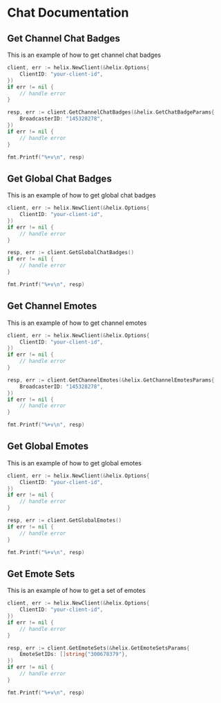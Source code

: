 # Chat Documentation

## Get Channel Chat Badges

This is an example of how to get channel chat badges

```go
client, err := helix.NewClient(&helix.Options{
    ClientID: "your-client-id",
})
if err != nil {
    // handle error
}

resp, err := client.GetChannelChatBadges(&helix.GetChatBadgeParams{
    BroadcasterID: "145328278",
})
if err != nil {
    // handle error
}

fmt.Printf("%+v\n", resp)
```

## Get Global Chat Badges

This is an example of how to get global chat badges

```go
client, err := helix.NewClient(&helix.Options{
    ClientID: "your-client-id",
})
if err != nil {
    // handle error
}

resp, err := client.GetGlobalChatBadges()
if err != nil {
    // handle error
}

fmt.Printf("%+v\n", resp)
```

## Get Channel Emotes

This is an example of how to get channel emotes

```go
client, err := helix.NewClient(&helix.Options{
    ClientID: "your-client-id",
})
if err != nil {
    // handle error
}

resp, err := client.GetChannelEmotes(&helix.GetChannelEmotesParams{
    BroadcasterID: "145328278",
})
if err != nil {
    // handle error
}

fmt.Printf("%+v\n", resp)
```

## Get Global Emotes

This is an example of how to get global emotes

```go
client, err := helix.NewClient(&helix.Options{
    ClientID: "your-client-id",
})
if err != nil {
    // handle error
}

resp, err := client.GetGlobalEmotes()
if err != nil {
    // handle error
}

fmt.Printf("%+v\n", resp)
```

## Get Emote Sets

This is an example of how to get a set of emotes

```go
client, err := helix.NewClient(&helix.Options{
    ClientID: "your-client-id",
})
if err != nil {
    // handle error
}

resp, err := client.GetEmoteSets(&helix.GetEmoteSetsParams{
    EmoteSetIDs: []string{"300678379"},
})
if err != nil {
    // handle error
}

fmt.Printf("%+v\n", resp)
```


